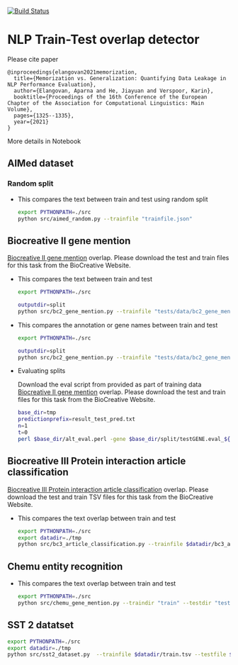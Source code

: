 [![Build Status](https://travis-ci.org/elangovana/nlp-train-test-overlap-detector.svg?branch=master)](https://travis-ci.org/elangovana/nlp-train-test-overlap-detector)

# NLP Train-Test overlap detector

Please cite paper

```text
@inproceedings{elangovan2021memorization,
  title={Memorization vs. Generalization: Quantifying Data Leakage in NLP Performance Evaluation},
  author={Elangovan, Aparna and He, Jiayuan and Verspoor, Karin},
  booktitle={Proceedings of the 16th Conference of the European Chapter of the Association for Computational Linguistics: Main Volume},
  pages={1325--1335},
  year={2021}
}
```

More details in Notebook


## AIMed dataset

### Random split
- This compares the text between train and test using random split

    ```bash
    export PYTHONPATH=./src
    python src/aimed_random.py --trainfile "trainfile.json" 
    
    ```
    
## Biocreative II gene mention

[Biocreative II gene mention](https://biocreative.bioinformatics.udel.edu/tasks/biocreative-ii/) overlap. Please download the test and train files for this task from the BioCreative Website.

- This compares the text between train and test

    ```bash
    export PYTHONPATH=./src

    outputdir=split
    python src/bc2_gene_mention.py --trainfile "tests/data/bc2_gene_mention.in" --testfile "tests/data/bc2_gene_mention.in" --type text --outdir $outputdir --extraeval "predictions.txt,testGENE.eval,ALTGENE.eval"
    
    ```

- This compares the annotation or gene names between train and test

    ```bash
    export PYTHONPATH=./src
  
    outputdir=split
    python src/bc2_gene_mention.py --trainfile "tests/data/bc2_gene_mention.eval" --testfile "tests/data/testGene.eval" --type eval --outdir $outputdir
    
    ```

- Evaluating splits

    Download the eval script from provided as part of training data
    [Biocreative II gene mention](https://biocreative.bioinformatics.udel.edu/tasks/biocreative-ii/) overlap. Please download the test and train files for this task from the BioCreative Website.

     ```bash
     base_dir=tmp
     predictionprefix=result_test_pred.txt
     n=1
     t=0
     perl $base_dir/alt_eval.perl -gene $base_dir/split/testGENE.eval_${n}_${t}.txt -altgene $base_dir/split/ALTGENE.eval_${n}_${t}.txt $base_dir/split/${predictionprefix}_${n}_${t}.txt
     ```


## Biocreative III Protein interaction article classification

[Biocreative III Protein interaction article classification](https://biocreative.bioinformatics.udel.edu/resources/corpora/biocreative-iii-corpus/) overlap. Please download the test and train TSV files for this task from the BioCreative Website.

- This compares the text overlap between train and test

    ```bash
    export PYTHONPATH=./src
    export datadir=./tmp
    python src/bc3_article_classification.py --trainfile $datadir/bc3_act_all_records.tsv --testfile $datadir/bc3_act_all_records_test.tsv --testgoldfile $datadir/bc3_act_gold_standard_test.tsv --predictionsfile $datadir/bc3act-output.csv
    
    ```


## Chemu entity recognition

- This compares the text overlap between train and test

    ```bash
    export PYTHONPATH=./src
    python src/chemu_gene_mention.py --traindir "train" --testdir "test" 
    
    ```
    

## SST 2 datatset

```bash
export PYTHONPATH=./src
export datadir=./tmp
python src/sst2_dataset.py  --trainfile $datadir/train.tsv --testfile $datadir/test.tsv --dictionary $datadir/dictionary.txt  --predictionsfile $datadir/sst2-output.csv --sentiment $datadir/sentiment_labels.txt 

```


